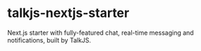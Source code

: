 # talkjs-nextjs-starter
Next.js starter with fully-featured chat, real-time messaging and notifications, built by TalkJS.
